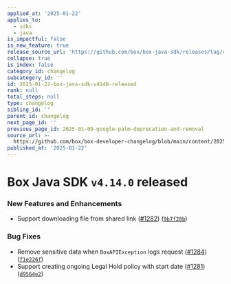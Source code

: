 ```yaml
---
applied_at: '2025-01-22'
applies_to:
  - sdks
  - java
is_impactful: false
is_new_feature: true
release_source_url: 'https://github.com/box/box-java-sdk/releases/tag/v4.14.0'
collapse: true
is_index: false
category_id: changelog
subcategory_id: ''
id: 2025-01-22-box-java-sdk-v4140-released
rank: null
total_steps: null
type: changelog
sibling_id: ''
parent_id: changelog
next_page_id: ''
previous_page_id: 2025-01-09-google-palm-deprecation-and-removal
source_url: >-
  https://github.com/box/box-developer-changelog/blob/main/content/2025/01-22-box-java-sdk-v4140-released.md
published_at: '2025-01-22'
---
```

# Box Java SDK `v4.14.0` released

### New Features and Enhancements

* Support downloading file from shared link ([#1282][1]) ([`9b7f28b`][2])

### Bug Fixes

* Remove sensitive data when `BoxAPIException` logs request ([#1284][3]) ([`f1e226f`][4])
* Support creating ongoing Legal Hold policy with start date ([#1281][5]) ([`d9564e2`][6])

[1]: https://github.com/box/box-java-sdk/issues/1282

[2]: https://github.com/box/box-java-sdk/commit/9b7f28b0288977513b0db3ed4f800647545e1f2c

[3]: https://github.com/box/box-java-sdk/issues/1284

[4]: https://github.com/box/box-java-sdk/commit/f1e226f710c301202acff067ef34687ddbb57b7b

[5]: https://github.com/box/box-java-sdk/issues/1281

[6]: https://github.com/box/box-java-sdk/commit/d9564e2e86ea110af933ca3dd0f728111d7140ae